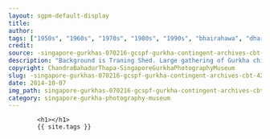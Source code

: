 ```yaml
---
layout: sgpm-default-display
title: 
author: 
tags: ["1950s", "1960s", "1970s", "1980s", "1990s", "bhairahawa", "dharan", "gurkhas", "kathmandu", "nepal", "pokhara", "singapore", "singapore gurkha archive", "singapore gurkha old photographs", "singapore gurkha photography museum", "singapore gurkhas"]
credit: 
source: -singapore-gurkhas-070216-gcspf-gurkha-contingent-archives-cbt-42
description: "Background is Traning Shed. Large gathering of Gurkha children. Was in charge of all the children, had duty. Date: Mid 1970s."
copyright: ChandraBahadurThapa-SingaporeGurkhaPhotographyMuseum
slug: -singapore-gurkhas-070216-gcspf-gurkha-contingent-archives-cbt-42
date: 2014-10-07
img_path: singapore-gurkhas-070216-gcspf-gurkha-contingent-archives-cbt-42.jpg
category: singapore-gurkha-photography-museum
---
```

	 		

	 		<h1></h1>
	 		{{ site.tags }}
	 		
